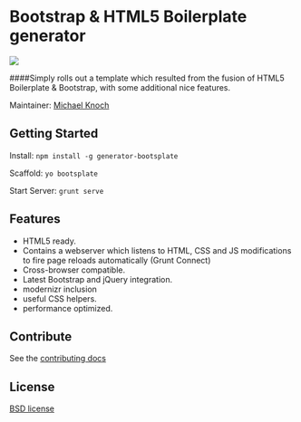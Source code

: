 # Bootstrap & HTML5 Boilerplate generator

![](https://www.openshift.com/sites/default/files/images/yeoman-logo.png)

####Simply rolls out a template which resulted from the fusion of HTML5 Boilerplate & Bootstrap, with some additional nice features.

Maintainer: [Michael Knoch](https://github.com/michaelknoch)


## Getting Started

Install: `npm install -g generator-bootsplate`

Scaffold: `yo bootsplate`

Start Server: `grunt serve`


## Features

- HTML5 ready.
- Contains a webserver which listens to HTML, CSS and JS modifications to fire page reloads automatically (Grunt Connect)
- Cross-browser compatible.
- Latest Bootstrap and jQuery integration.
- modernizr inclusion
- useful CSS helpers.
- performance optimized.


## Contribute

See the [contributing docs](https://github.com/yeoman/yeoman/blob/master/contributing.md)


## License

[BSD license](http://opensource.org/licenses/bsd-license.php)
